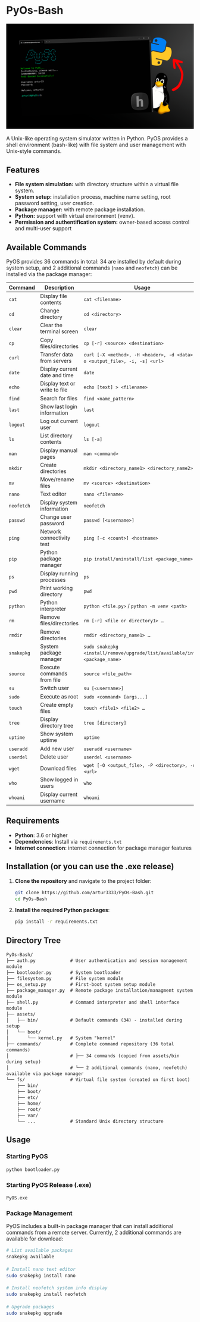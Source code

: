 # PyOs-Bash

![PyOS](./pyos.png)

A Unix-like operating system simulator written in Python. PyOS provides a shell environment (bash-like) with file system and user management with Unix-style commands.

## Features
- **File system simulation:** with directory structure within a virtual file system.
- **System setup:** installation process, machine name setting, root password setting, user creation.
- **Package manager:** with remote package installation.
- **Python:** support with virtual environment (venv).
- **Permission and authentification system:** owner-based access control and multi-user support

## Available Commands
PyOS provides 36 commands in total: 34 are installed by default during system setup, and 2 additional commands (`nano` and `neofetch`) can be installed via the package manager:

| Command | Description | Usage |
|---------|-------------|-------|
| `cat` | Display file contents | `cat <filename>` |
| `cd` | Change directory | `cd <directory>` |
| `clear` | Clear the terminal screen | `clear` |
| `cp` | Copy files/directories | `cp [-r] <source> <destination>` |
| `curl` | Transfer data from servers | `curl [-X <method>, -H <header>, -d <data>, -o <output_file>, -i, -s] <url>` |
| `date` | Display current date and time | `date` |
| `echo` | Display text or write to file | `echo [text] > <filename>` |
| `find` | Search for files | `find <name_pattern>` |
| `last` | Show last login information | `last` |
| `logout` | Log out current user | `logout` |
| `ls` | List directory contents | `ls [-a]` |
| `man` | Display manual pages | `man <command>` |
| `mkdir` | Create directories | `mkdir <directory_name1> <directory_name2> …` |
| `mv` | Move/rename files | `mv <source> <destination>` |
| `nano` | Text editor | `nano <filename>` |
| `neofetch` | Display system information | `neofetch` |
| `passwd` | Change user password | `passwd [<username>]` |
| `ping` | Network connectivity test | `ping [-c <count>] <hostname>` |
| `pip` | Python package manager | `pip install/uninstall/list <package_name>` |
| `ps` | Display running processes | `ps` |
| `pwd` | Print working directory | `pwd` |
| `python` | Python interpreter | `python <file.py>` / `python -m venv <path>` |
| `rm` | Remove files/directories | `rm [-r] <file or directory1> …` |
| `rmdir` | Remove directories | `rmdir <directory_name1> …` |
| `snakepkg` | System package manager | `sudo snakepkg <install/remove/upgrade/list/available/info> <package_name>` |
| `source` | Execute commands from file | `source <file_path>` |
| `su` | Switch user | `su [<username>]` |
| `sudo` | Execute as root | `sudo <command> [args...]` |
| `touch` | Create empty files | `touch <file1> <file2> …` |
| `tree` | Display directory tree | `tree [directory]` |
| `uptime` | Show system uptime | `uptime` |
| `useradd` | Add new user | `useradd <username>` |
| `userdel` | Delete user | `userdel <username>` |
| `wget` | Download files | `wget [-O <output_file>, -P <directory>, -q] <url>` |
| `who` | Show logged in users | `who` |
| `whoami` | Display current username | `whoami` |

## Requirements
- **Python**: 3.6 or higher
- **Dependencies**: Install via `requirements.txt`
- **Internet connection**: internet connection for package manager features

## Installation (or you can use the .exe release)
1. **Clone the repository** and navigate to the project folder:
    ```bash
    git clone https://github.com/artur3333/PyOs-Bash.git
    cd PyOs-Bash
    ```

2. **Install the required Python packages**:
    ```bash
    pip install -r requirements.txt
    ```

## Directory Tree
```
PyOs-Bash/
├── auth.py             # User authentication and session management module
├── bootloader.py       # System bootloader
├── filesystem.py       # File system module
├── os_setup.py         # First-boot system setup module
├── package_manager.py  # Remote package installation/managment system module
├── shell.py            # Command interpreter and shell interface module
├── assets/
│   ├── bin/            # Default commands (34) - installed during setup
│   └── boot/
│       └── kernel.py   # System "kernel"
├── commands/           # Complete command repository (36 total commands)
│                       # ├── 34 commands (copied from assets/bin during setup)
│                       # └── 2 additional commands (nano, neofetch) available via package manager
└── fs/                 # Virtual file system (created on first boot)
    ├── bin/
    ├── boot/
    ├── etc/
    ├── home/
    ├── root/
    ├── var/
    └── ...             # Standard Unix directory structure
```

## Usage

### Starting PyOS
```bash
python bootloader.py
```

### Starting PyOS Release (.exe)
```bash
PyOS.exe
```

### Package Management
PyOS includes a built-in package manager that can install additional commands from a remote server. Currently, 2 additional commands are available for download:

```bash
# List available packages
snakepkg available

# Install nano text editor
sudo snakepkg install nano

# Install neofetch system info display
sudo snakepkg install neofetch

# Upgrade packages
sudo snakepkg upgrade
```
